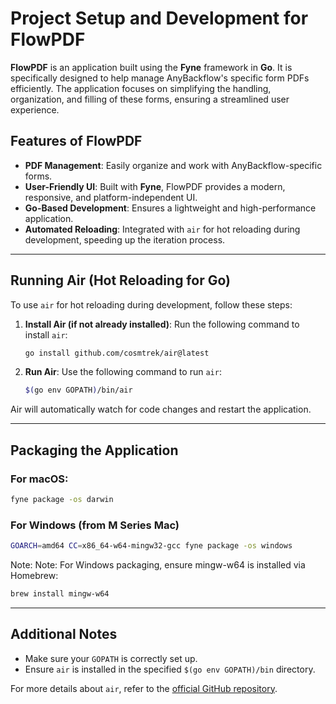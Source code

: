 # Project Setup and Development for FlowPDF
**FlowPDF** is an application built using the **Fyne** framework in **Go**. It is specifically designed to help manage AnyBackflow's specific form PDFs efficiently. The application focuses on simplifying the handling, organization, and filling of these forms, ensuring a streamlined user experience.

## Features of FlowPDF
- **PDF Management**: Easily organize and work with AnyBackflow-specific forms.
- **User-Friendly UI**: Built with **Fyne**, FlowPDF provides a modern, responsive, and platform-independent UI.
- **Go-Based Development**: Ensures a lightweight and high-performance application.
- **Automated Reloading**: Integrated with `air` for hot reloading during development, speeding up the iteration process.

---

## Running Air (Hot Reloading for Go)
To use `air` for hot reloading during development, follow these steps:
1. **Install Air (if not already installed)**: Run the following command to install `air`:

    ```bash
    go install github.com/cosmtrek/air@latest
    ```

2. **Run Air**:
   Use the following command to run `air`:
    ```bash
    $(go env GOPATH)/bin/air
    ```

Air will automatically watch for code changes and restart the application.

---

## Packaging the Application

### For macOS:
```bash
fyne package -os darwin
```

### For Windows (from M Series Mac)
```bash
GOARCH=amd64 CC=x86_64-w64-mingw32-gcc fyne package -os windows
```
Note: Note: For Windows packaging, ensure mingw-w64 is installed via Homebrew:
```bash
brew install mingw-w64
```

---

## Additional Notes

- Make sure your `GOPATH` is correctly set up.
- Ensure `air` is installed in the specified `$(go env GOPATH)/bin` directory.

For more details about `air`, refer to the [official GitHub repository](https://github.com/cosmtrek/air).

